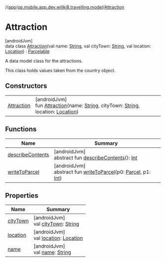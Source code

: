 //[app](../../../index.md)/[op.mobile.app.dev.willkj8.travelling.model](../index.md)/[Attraction](index.md)

# Attraction

[androidJvm]\
data class [Attraction](index.md)(val name: [String](https://kotlinlang.org/api/latest/jvm/stdlib/kotlin/-string/index.html), val cityTown: [String](https://kotlinlang.org/api/latest/jvm/stdlib/kotlin/-string/index.html), val location: [Location](../-location/index.md)) : [Parcelable](https://developer.android.com/reference/kotlin/android/os/Parcelable.html)

A data model class for the attractions.

This class holds values taken from the country object.

## Constructors

| | |
|---|---|
| [Attraction](-attraction.md) | [androidJvm]<br>fun [Attraction](-attraction.md)(name: [String](https://kotlinlang.org/api/latest/jvm/stdlib/kotlin/-string/index.html), cityTown: [String](https://kotlinlang.org/api/latest/jvm/stdlib/kotlin/-string/index.html), location: [Location](../-location/index.md)) |

## Functions

| Name | Summary |
|---|---|
| [describeContents](../-country/index.md#-1578325224%2FFunctions%2F-912451524) | [androidJvm]<br>abstract fun [describeContents](../-country/index.md#-1578325224%2FFunctions%2F-912451524)(): [Int](https://kotlinlang.org/api/latest/jvm/stdlib/kotlin/-int/index.html) |
| [writeToParcel](../-country/index.md#-1754457655%2FFunctions%2F-912451524) | [androidJvm]<br>abstract fun [writeToParcel](../-country/index.md#-1754457655%2FFunctions%2F-912451524)(p0: [Parcel](https://developer.android.com/reference/kotlin/android/os/Parcel.html), p1: [Int](https://kotlinlang.org/api/latest/jvm/stdlib/kotlin/-int/index.html)) |

## Properties

| Name | Summary |
|---|---|
| [cityTown](city-town.md) | [androidJvm]<br>val [cityTown](city-town.md): [String](https://kotlinlang.org/api/latest/jvm/stdlib/kotlin/-string/index.html) |
| [location](location.md) | [androidJvm]<br>val [location](location.md): [Location](../-location/index.md) |
| [name](name.md) | [androidJvm]<br>val [name](name.md): [String](https://kotlinlang.org/api/latest/jvm/stdlib/kotlin/-string/index.html) |

